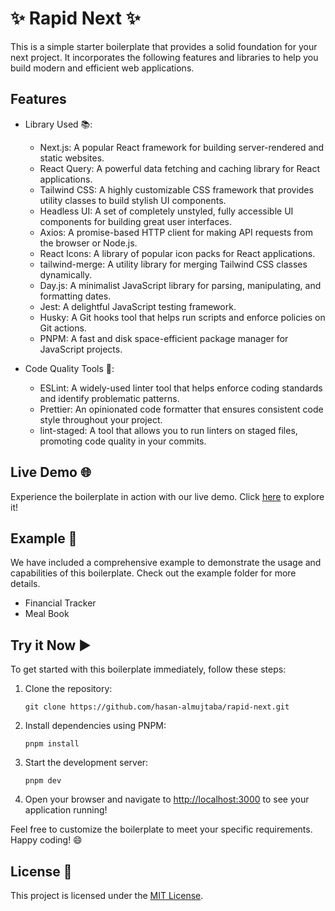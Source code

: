 ✨ Rapid Next ✨
=======================

This is a simple starter boilerplate that provides a solid foundation for your next project. It incorporates the following features and libraries to help you build modern and efficient web applications.

Features
--------

-   Library Used 📚:

    -   Next.js: A popular React framework for building server-rendered and static websites.
    -   React Query: A powerful data fetching and caching library for React applications.
    -   Tailwind CSS: A highly customizable CSS framework that provides utility classes to build stylish UI components.
    -   Headless UI: A set of completely unstyled, fully accessible UI components for building great user interfaces.
    -   Axios: A promise-based HTTP client for making API requests from the browser or Node.js.
    -   React Icons: A library of popular icon packs for React applications.
    -   tailwind-merge: A utility library for merging Tailwind CSS classes dynamically.
    -   Day.js: A minimalist JavaScript library for parsing, manipulating, and formatting dates.
    -   Jest: A delightful JavaScript testing framework.
    -   Husky: A Git hooks tool that helps run scripts and enforce policies on Git actions.
    -   PNPM: A fast and disk space-efficient package manager for JavaScript projects.
-   Code Quality Tools 🧰:

    -   ESLint: A widely-used linter tool that helps enforce coding standards and identify problematic patterns.
    -   Prettier: An opinionated code formatter that ensures consistent code style throughout your project.
    -   lint-staged: A tool that allows you to run linters on staged files, promoting code quality in your commits.

Live Demo 🌐
------------

Experience the boilerplate in action with our live demo. Click [here](https://example.com/) to explore it!

Example 🚀
----------

We have included a comprehensive example to demonstrate the usage and capabilities of this boilerplate. Check out the example folder for more details.

- Financial Tracker
- Meal Book

Try it Now ▶️
-------------

To get started with this boilerplate immediately, follow these steps:

1.  Clone the repository:

    ```
    git clone https://github.com/hasan-almujtaba/rapid-next.git
    ```

2.  Install dependencies using PNPM:

    ```
    pnpm install
    ```

3.  Start the development server:

    ```
    pnpm dev
    ```

4.  Open your browser and navigate to [http://localhost:3000](http://localhost:3000/) to see your application running!

Feel free to customize the boilerplate to meet your specific requirements. Happy coding! 😄

License 📝
----------

This project is licensed under the [MIT License](https://chat.openai.com/LICENSE).
